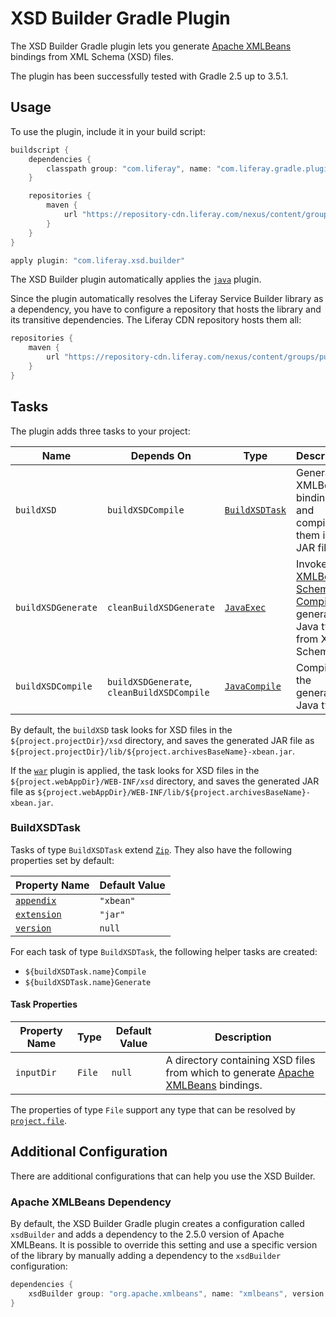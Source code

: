 # XSD Builder Gradle Plugin [](id=xsd-builder-gradle-plugin)

The XSD Builder Gradle plugin lets you generate [Apache XMLBeans](https://xmlbeans.apache.org/)
bindings from XML Schema (XSD) files.

The plugin has been successfully tested with Gradle 2.5 up to 3.5.1.

## Usage [](id=usage)

To use the plugin, include it in your build script:

```gradle
buildscript {
    dependencies {
        classpath group: "com.liferay", name: "com.liferay.gradle.plugins.xsd.builder", version: "1.0.5"
    }

    repositories {
        maven {
            url "https://repository-cdn.liferay.com/nexus/content/groups/public"
        }
    }
}

apply plugin: "com.liferay.xsd.builder"
```

The XSD Builder plugin automatically applies the [`java`](https://docs.gradle.org/current/userguide/java_plugin.html)
plugin.

Since the plugin automatically resolves the Liferay Service Builder library as a
dependency, you have to configure a repository that hosts the library and its
transitive dependencies. The Liferay CDN repository hosts them all:

```gradle
repositories {
    maven {
        url "https://repository-cdn.liferay.com/nexus/content/groups/public"
    }
}
```

## Tasks [](id=tasks)

The plugin adds three tasks to your project:

Name | Depends On | Type | Description
---- | ---------- | ---- | -----------
`buildXSD` | `buildXSDCompile` | [`BuildXSDTask`](#buildxsdtask) | Generates XMLBeans bindings and compiles them in a JAR file.
`buildXSDGenerate` | `cleanBuildXSDGenerate` | [`JavaExec`](https://docs.gradle.org/current/dsl/org.gradle.api.tasks.JavaExec.html) | Invokes the [XMLBeans Schema Compiler](https://xmlbeans.apache.org/docs/2.6.0/guide/tools.html#scomp) to generate Java types from XML Schema.
`buildXSDCompile` | `buildXSDGenerate`, `cleanBuildXSDCompile` | [`JavaCompile`](https://docs.gradle.org/current/dsl/org.gradle.api.tasks.compile.JavaCompile.html) | Compiles the generated Java types.

By default, the `buildXSD` task looks for XSD files in the
`${project.projectDir}/xsd` directory, and saves the generated JAR file as
`${project.projectDir}/lib/${project.archivesBaseName}-xbean.jar`.

If the [`war`](https://docs.gradle.org/current/userguide/war_plugin.html)
plugin is applied, the task looks for XSD files in the
`${project.webAppDir}/WEB-INF/xsd` directory, and saves the generated JAR file
as `${project.webAppDir}/WEB-INF/lib/${project.archivesBaseName}-xbean.jar`.

### BuildXSDTask [](id=buildxsdtask)

Tasks of type `BuildXSDTask` extend [`Zip`](https://docs.gradle.org/current/dsl/org.gradle.api.tasks.bundling.Zip.html).
They also have the following properties set by default:

Property Name | Default Value
------------- | -------------
[`appendix`](https://docs.gradle.org/current/dsl/org.gradle.api.tasks.bundling.Zip.html#org.gradle.api.tasks.bundling.Zip:appendix) | `"xbean"`
[`extension`](https://docs.gradle.org/current/dsl/org.gradle.api.tasks.bundling.Zip.html#org.gradle.api.tasks.bundling.Zip:extension) | `"jar"`
[`version`](https://docs.gradle.org/current/dsl/org.gradle.api.tasks.bundling.Zip.html#org.gradle.api.tasks.bundling.Zip:version) | `null`

For each task of type `BuildXSDTask`, the following helper tasks are created:

- `${buildXSDTask.name}Compile`
- `${buildXSDTask.name}Generate`

#### Task Properties [](id=task-properties)

Property Name | Type | Default Value | Description
------------- | ---- | ------------- | -----------
`inputDir` | `File` | `null` | A directory containing XSD files from which to generate [Apache XMLBeans](https://xmlbeans.apache.org/) bindings.

The properties of type `File` support any type that can be resolved by [`project.file`](https://docs.gradle.org/current/dsl/org.gradle.api.Project.html#org.gradle.api.Project:file\(java.lang.Object\)).

## Additional Configuration [](id=additional-configuration)

There are additional configurations that can help you use the XSD Builder.

### Apache XMLBeans Dependency [](id=apache-xmlbeans-dependency)

By default, the XSD Builder Gradle plugin creates a configuration called
`xsdBuilder` and adds a dependency to the 2.5.0 version of Apache XMLBeans. It
is possible to override this setting and use a specific version of the library
by manually adding a dependency to the `xsdBuilder` configuration:

```gradle
dependencies {
    xsdBuilder group: "org.apache.xmlbeans", name: "xmlbeans", version: "2.6.0"
}
```
